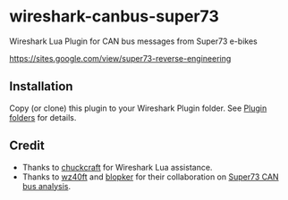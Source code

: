 # wireshark-canbus-super73

Wireshark Lua Plugin for CAN bus messages from Super73 e-bikes

https://sites.google.com/view/super73-reverse-engineering

## Installation

Copy (or clone) this plugin to your Wireshark Plugin folder. See [Plugin folders](https://www.wireshark.org/docs/wsug_html_chunked/ChPluginFolders.html) for details.

## Credit

- Thanks to [chuckcraft](https://gitlab.com/chuckcraft) for Wireshark Lua assistance.
- Thanks to [wz40ft](https://github.com/wz40ft) and [blopker](https://github.com/blopker) for their collaboration on [Super73 CAN bus analysis](https://github.com/blopker/candu/wiki).
